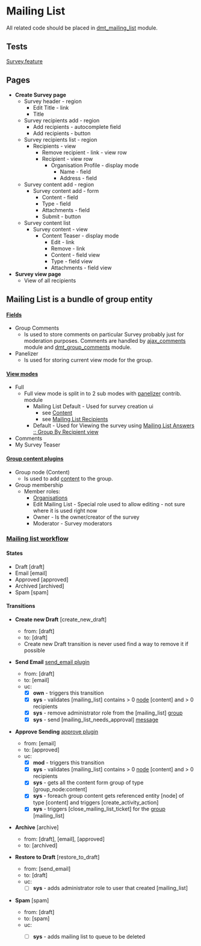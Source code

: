 # Mailing List

All related code should be placed in [dmt_mailing_list](../../modules/custom/dmt_mailing_list/dmt_mailing_list.info.yml) module.

## Tests

[Survey.feature](../../../../../tests/behat/features/Survey.feature)

## Pages

- **Create Survey page**
  - Survey header - region
    - Edit Title - link
    - Title
  - Survey recipients add - region
    - Add recipients - autocomplete field
    - Add recipients - button
  - Survey recipients list - region
    - Recipients - view
      - Remove recipient - link - view row
      - Recipient - view row
        - Organisation Profile - display mode
          - Name - field
          - Address - field
  - Survey content add - region
    - Survey content add - form
      - Content - field
      - Type - field
      - Attachments - field
      - Submit - button
  - Survey content list
    - Survey content - view
      - Content Teaser - display mode
        - Edit - link
        - Remove - link
        - Content - field view
        - Type - field view
        - Attachments - field view
- **Survey view page**
  - View of all recipients
  
  
  
## Mailing List is a bundle of group entity
 
#### **[Fields](http://local.dv.com/admin/group/types/manage/mailing_list/fields)**

- Group Comments
  - Is used to store comments on particular Survey probably just for moderation purposes. Comments are handled by [ajax_comments](../../modules/custom/ajax_comments/ajax_comments.info.yml) module and [dmt_group_comments](../../modules/custom/dmt_group_comments/dmt_group_comments.info.yml) module.
- Panelizer
  - Is used for storing current view mode for the group. 

#### **[View modes](http://local.dv.com/admin/group/types/manage/mailing_list/display)**
- Full
  - Full view mode is split in to 2 sub modes with [panelizer](https://www.drupal.org/project/panelizer) contrib. module
    - Mailing List Default - Used for survey creation ui
      - see [Content](content.md)
      - see [Mailing List Recipients](mailing_list_list_recipients.md)
    - Default - Used for Viewing the survey using [Mailing List Answers :: Group By Recipient view](http://local.dv.com/admin/structure/views/view/mailing_list_answers_group_by_recipient)
- Comments
- My Survey Teaser

#### **[Group content plugins](http://local.dv.com/admin/group/types/manage/mailing_list/content)**
- Group node (Content) 
  - Is used to add [content](content.md) to the group.
- Group membership
  - Member roles:
    - [Organisations](organisations.md)
    - Edit Mailing List	- Special role used to allow editing - not sure where it is used right now
    - Owner - Is the owner/creator of the survey	
    - Moderator - Survey moderators
  

### **[Mailing list workflow](http://local.dv.com/admin/config/workflow/workflows/manage/mailing_list_workflow)**

#### States

- Draft [draft]
- Email [email]
- Approved [approved]
- Archived [archived]
- Spam [spam]

#### Transitions

- **Create new Draft** [create_new_draft]
  - from: [draft]
  - to: [draft]
  - Create new Draft transition is never used find a way to remove it if possible

- **Send Email** [send_email plugin](../../modules/custom/dmt_mailing_list/src/Plugin/ModerationStateMachine/SendEmailTransition.php)
  - from: [draft]
  - to: [email]
  - uc:
    - [x] **own** - triggers this transition
    - [x] **sys** - validates [mailing_list] contains > 0 [node](../entities/node.md) [content] and > 0 recipients
    - [x] **sys** - remove administrator role from the [mailing_list] [group](../entities/group.md)
    - [x] **sys** - send [mailing_list_needs_approval] [message](../entities/message.md)

- **Approve Sending**	[approve plugin](../../modules/custom/dmt_mailing_list/src/Plugin/ModerationStateMachine/ApproveSendingTransition.php)
  - from: [email]
  - to: [approved]
  - uc:
    - [x] **mod** - triggers this transition
    - [x] **sys** - validates [mailing_list] contains > 0 [node](../entities/node.md) [content] and > 0 recipients
    - [x] **sys** - gets all the content form group of type [group_node:content]
    - [x] **sys** - foreach group content gets referenced entity [node] of type [content] and triggers [create_activity_action]
    - [x] **sys** - triggers [close_mailing_list_ticket] for the [group](../entities/group.md) [mailing_list]

- **Archive** [archive]
  - from: [draft], [email], [approved]
  - to: [archived]

- **Restore to Draft**	[restore_to_draft]
  - from: [send_email]
  - to: [draft]
  - uc:
    - [ ] **sys** - adds administrator role to user that created [mailing_list]

- **Spam** [spam]
  - from: [draft]
  - to: [spam]
  - uc:
    - [ ] **sys** - adds mailing list to queue to be deleted
      
      
